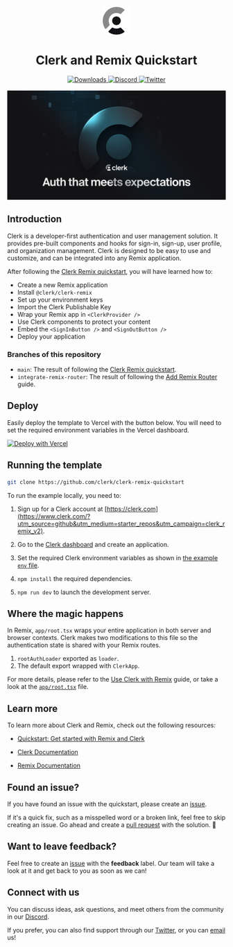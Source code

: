 <p align="center">
  <a href="https://clerk.com?utm_source=github&utm_medium=clerk_docs" target="_blank" rel="noopener noreferrer">
    <picture>
      <source media="(prefers-color-scheme: dark)" srcset="./public/light-logo.png">
      <img alt="Clerk Logo for light background" src="./public/dark-logo.png" height="64">
    </picture>
  </a>
  <br />
</p>
<div align="center">
  <h1>
    Clerk and Remix Quickstart
  </h1>
  <a href="https://www.npmjs.com/package/@clerk/clerk-react">
    <img alt="Downloads" src="https://img.shields.io/npm/dm/@clerk/clerk-react" />
  </a>
  <a href="https://discord.com/invite/b5rXHjAg7A">
    <img alt="Discord" src="https://img.shields.io/discord/856971667393609759?color=7389D8&label&logo=discord&logoColor=ffffff" />
  </a>
  <a href="https://twitter.com/clerkdev">
    <img alt="Twitter" src="https://img.shields.io/twitter/url.svg?label=%40clerkdev&style=social&url=https%3A%2F%2Ftwitter.com%2Fclerkdev" />
  </a>
  <br />
  <br />
  <img alt="Clerk Hero Image" src="./public/hero.png">
</div>

## Introduction

Clerk is a developer-first authentication and user management solution. It provides pre-built components and hooks for sign-in, sign-up, user profile, and organization management. Clerk is designed to be easy to use and customize, and can be integrated into any Remix application.

After following the [Clerk Remix quickstart](https://clerk.com/docs/quickstarts/remix), you will have learned how to:

- Create a new Remix application
- Install `@clerk/clerk-remix`
- Set up your environment keys
- Import the Clerk Publishable Key
- Wrap your Remix app in `<ClerkProvider />`
- Use Clerk components to protect your content
- Embed the `<SignInButton />` and `<SignOutButton />`
- Deploy your application

### Branches of this repository

- `main`: The result of following the [Clerk Remix quickstart](https://clerk.com/docs/quickstarts/remix).
- `integrate-remix-router`: The result of following the [Add Remix Router](https://clerk.com/docs/references/remix/add-remix-router#add-remix-router-to-your-clerk-powered-remix-application) guide.

## Deploy

Easily deploy the template to Vercel with the button below. You will need to set the required environment variables in the Vercel dashboard.

[![Deploy with Vercel](https://vercel.com/button)](https://vercel.com/new/clone?repository-url=https%3A%2F%2Fgithub.com%2Fclerk%2Fclerk-remix-quickstart&env=REMIX_CLERK_PUBLISHABLE_KEY,CLERK_SECRET_KEY&envDescription=Clerk%20API%20keys&envLink=https%3A%2F%2Fclerk.com%2Fdocs%2Fquickstart%2Fremix&redirect-url=https%3A%2F%2Fclerk.com%2Fdocs%2Fquickstart%2Fremix)

## Running the template

```bash
git clone https://github.com/clerk/clerk-remix-quickstart
```

To run the example locally, you need to:

1. Sign up for a Clerk account at [https://clerk.com](https://www.clerk.com/?utm_source=github&utm_medium=starter_repos&utm_campaign=clerk_remix_v2).

2. Go to the [Clerk dashboard](https://dashboard.clerk.com?utm_source=github&utm_medium=starter_repos&utm_campaign=clerk_remix_v2) and create an application.

3. Set the required Clerk environment variables as shown in [the example `env` file](./.env.sample).

4. `npm install` the required dependencies.

5. `npm run dev` to launch the development server.

## Where the magic happens

In Remix, `app/root.tsx` wraps your entire application in both server and browser contexts. Clerk makes two modifications to this file so the authentication state is shared with your Remix routes.

1. `rootAuthLoader` exported as `loader`.
2. The default export wrapped with `ClerkApp`.

For more details, please refer to the [Use Clerk with Remix](https://clerk.com/docs/quickstarts/remix/?utm_source=github&utm_medium=starter_repos&utm_campaign=clerk_remix_v2) guide, or take a look at the [`app/root.tsx`](./app/root.tsx) file.

## Learn more

To learn more about Clerk and Remix, check out the following resources:

- [Quickstart: Get started with Remix and Clerk](https://clerk.com/docs/quickstarts/remix?utm_source=github&utm_medium=starter_repos&utm_campaign=clerk_remix_v2)

- [Clerk Documentation](https://clerk.com/docs/?utm_source=github&utm_medium=starter_repos&utm_campaign=clerk_remix_v2)
- [Remix Documentation](https://remix.run/docs)

## Found an issue?

If you have found an issue with the quickstart, please create an [issue](https://github.com/clerk/clerk-remix-quickstart/issues).

If it's a quick fix, such as a misspelled word or a broken link, feel free to skip creating an issue.
Go ahead and create a [pull request](https://github.com/clerk/clerk-remix-quickstart/pulls) with the solution. :rocket:

## Want to leave feedback?

Feel free to create an [issue](https://github.com/clerk/clerk-remix-quickstart/issues) with the **feedback** label. Our team will take a look at it and get back to you as soon as we can!

## Connect with us

You can discuss ideas, ask questions, and meet others from the community in our [Discord](https://discord.com/invite/b5rXHjAg7A).

If you prefer, you can also find support through our [Twitter](https://twitter.com/ClerkDev), or you can [email](mailto:support@clerk.dev) us!
